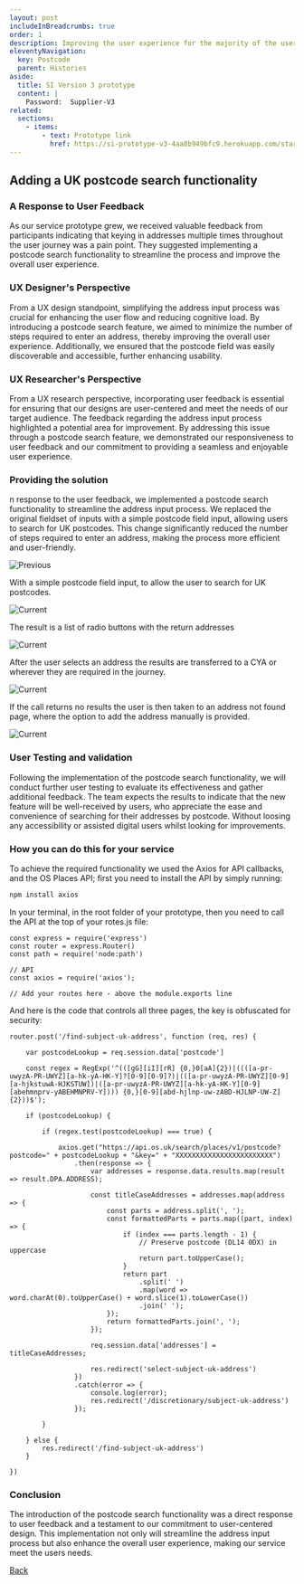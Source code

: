 ```yaml
---
layout: post
includeInBreadcrumbs: true
order: 1
description: Improving the user experience for the majority of the users
eleventyNavigation:
  key: Postcode
  parent: Histories
aside:
  title: SI Version 3 prototype
  content: |
    Password:  Supplier-V3
related:
  sections:
    - items:
        - text: Prototype link
          href: https://si-prototype-v3-4aa8b949bfc9.herokuapp.com/start-page3
---
```


## Adding a UK postcode search functionality

### A Response to User Feedback

As our service prototype grew, we received valuable feedback from participants indicating that keying in addresses multiple times throughout the user journey was a pain point. They suggested implementing a postcode search functionality to streamline the process and improve the overall user experience.

### UX Designer's Perspective

From a UX design standpoint, simplifying the address input process was crucial for enhancing the user flow and reducing cognitive load. By introducing a postcode search feature, we aimed to minimize the number of steps required to enter an address, thereby improving the overall user experience. Additionally, we ensured that the postcode field was easily discoverable and accessible, further enhancing usability.

### UX Researcher's Perspective

From a UX research perspective, incorporating user feedback is essential for ensuring that our designs are user-centered and meet the needs of our target audience. The feedback regarding the address input process highlighted a potential area for improvement. By addressing this issue through a postcode search feature, we demonstrated our responsiveness to user feedback and our commitment to providing a seamless and enjoyable user experience.

### Providing the solution

n response to the user feedback, we implemented a postcode search functionality to streamline the address input process. We replaced the original fieldset of inputs with a simple postcode field input, allowing users to search for UK postcodes. This change significantly reduced the number of steps required to enter an address, making the process more efficient and user-friendly.

![Previous](/assets/postcode/1.png)

With a simple postcode field input, to allow the user to search for UK postcodes.

![Current](/assets/postcode/2.png)

The result is a list of radio buttons with the return addresses

![Current](/assets/postcode/3.png)

After the user selects an address the results are transferred to a CYA or wherever they are required in the journey.

![Current](/assets/postcode/5.png)

If the call returns no results the user is then taken to an address not found page, where the option to add the address manually is provided.

![Current](/assets/postcode/4.png)

### User Testing and validation

Following the implementation of the postcode search functionality, we will conduct further user testing to evaluate its effectiveness and gather additional feedback. The team expects the results to indicate that the new feature will be well-received by users, who appreciate the ease and convenience of searching for their addresses by postcode. Without loosing any accessibility or assisted digital users whilst looking for improvements.

### How you can do this for your service

To achieve the required functionality we used the Axios for API callbacks, and the OS Places API; first you need to install the API by simply running: 

```BASH 
npm install axios
```

In your terminal, in the root folder of your prototype, then you need to call the API at the top of your rotes.js file:

```JS
const express = require('express')
const router = express.Router()
const path = require('node:path')

// API
const axios = require('axios');

// Add your routes here - above the module.exports line
```

And here is the code that controls all three pages, the key is obfuscated for security:

```JS
router.post('/find-subject-uk-address', function (req, res) {

    var postcodeLookup = req.session.data['postcode']

    const regex = RegExp('^(([gG][iI][rR] {0,}0[aA]{2})|((([a-pr-uwyzA-PR-UWYZ][a-hk-yA-HK-Y]?[0-9][0-9]?)|(([a-pr-uwyzA-PR-UWYZ][0-9][a-hjkstuwA-HJKSTUW])|([a-pr-uwyzA-PR-UWYZ][a-hk-yA-HK-Y][0-9][abehmnprv-yABEHMNPRV-Y]))) {0,}[0-9][abd-hjlnp-uw-zABD-HJLNP-UW-Z]{2}))$');

    if (postcodeLookup) {

        if (regex.test(postcodeLookup) === true) {

            axios.get("https://api.os.uk/search/places/v1/postcode?postcode=" + postcodeLookup + "&key=" + "XXXXXXXXXXXXXXXXXXXXXXXX")
                .then(response => {
                    var addresses = response.data.results.map(result => result.DPA.ADDRESS);

                    const titleCaseAddresses = addresses.map(address => {
                        const parts = address.split(', ');
                        const formattedParts = parts.map((part, index) => {
                            if (index === parts.length - 1) {
                                // Preserve postcode (DL14 0DX) in uppercase
                                return part.toUpperCase();
                            }
                            return part
                                .split(' ')
                                .map(word => word.charAt(0).toUpperCase() + word.slice(1).toLowerCase())
                                .join(' ');
                        });
                        return formattedParts.join(', ');
                    });

                    req.session.data['addresses'] = titleCaseAddresses;

                    res.redirect('select-subject-uk-address')
                })
                .catch(error => {
                    console.log(error);
                    res.redirect('/discretionary/subject-uk-address')
                });

        }

    } else {
        res.redirect('/find-subject-uk-address')
    }

})
```

### Conclusion

The introduction of the postcode search functionality was a direct response to user feedback and a testament to our commitment to user-centered design. This implementation not only will streamline the address input process but also enhance the overall user experience, making our service meet the users needs.

<a href="/histories" class="govuk-back-link">Back</a>